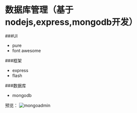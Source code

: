 数据库管理（基于nodejs,express,mongodb开发）
=====

###UI

* pure
* font awesome


###框架

* express
* flash

###数据库

* mongodb


预览：
![mongoadmin](http://jakeauyeung.qiniudn.com/mongoadmin.png)